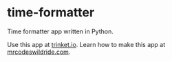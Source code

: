 # time-formatter

Time formatter app written in Python.

Use this app at [trinket.io](https://trinket.io/embed/python3/51846ca519?outputOnly=true&start=result).
Learn how to make this app at [mrcodeswildride.com](https://www.mrcodeswildride.com/).
